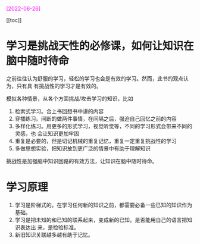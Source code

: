 <font color=magenta>[2022-06-26]</font>

[[toc]]

# 学习是挑战天性的必修课，如何让知识在脑中随时待命

之前往往认为舒服的学习，轻松的学习也会是有效的学习。然而，此书的观点认为，只有具
有挑战性的学习才是有效的。

模拟各种情景，从各个方面挑战/攻击学习的知识，比如

1. 检索式学习。合上书回想书中讲的内容
2. 穿插练习。间断的做两件事情，在间隔之后，强迫自己回忆之前的内容
3. 多样化练习。用更多的形式学习，视觉听觉等，不同的学习形式会带来不同的灵感，也
   会让知识更加牢固
4. 重复是必要的，但是切记机械的重复记忆，重复一定重复挑战性的学习
5. 多做思想实验，把知识放到更广泛的情景中有助于理解知识

挑战性是加强脑中知识回路的有效方法，让知识在脑中随时待命。

# 学习原理

1. 学习是阶梯式的。在学习任何新的知识之前，都需要必备一些已知的知识作为基础。
2. 学习是把未知的和已知的联系起来，变成新的已知。是否能用自己的语言把知识表达出
   来，是检验标准。
3. 新旧知识关联越多越有助于记忆。

